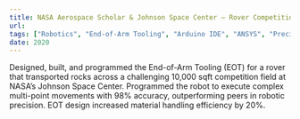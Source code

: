 ```yaml
---
title: NASA Aerospace Scholar & Johnson Space Center – Rover Competition
url: 
tags: ["Robotics", "End-of-Arm Tooling", "Arduino IDE", "ANSYS", "Precision Robotics"]
date: 2020
---
```


Designed, built, and programmed the End-of-Arm Tooling (EOT) for a rover that transported rocks across a challenging 10,000 sqft competition field at NASA’s Johnson Space Center. Programmed the robot to execute complex multi-point movements with 98% accuracy, outperforming peers in robotic precision. EOT design increased material handling efficiency by 20%.
